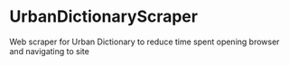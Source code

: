# UrbanDictionaryScraper
Web scraper for Urban Dictionary to reduce time spent opening browser and navigating to site
